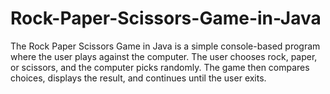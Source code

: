 # Rock-Paper-Scissors-Game-in-Java
The Rock Paper Scissors Game in Java is a simple console-based program where the user plays against the computer. The user chooses rock, paper, or scissors, and the computer picks randomly. The game then compares choices, displays the result, and continues until the user exits.
